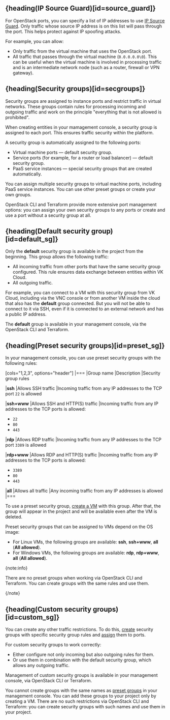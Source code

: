 ## {heading(IP Source Guard)[id=source_guard]}

For OpenStack ports, you can specify a list of IP addresses to use [IP Source Guard](/en/networks/vnet/instructions/source-guard).
Only traffic whose source IP address is on this list will pass through the port. This helps protect against IP spoofing attacks.

For example, you can allow:

- Only traffic from the virtual machine that uses the OpenStack port.
- All traffic that passes through the virtual machine (`0.0.0.0.0\0`). This can be useful when the virtual machine is involved in processing traffic and is an intermediate network node (such as a router, firewall or VPN gateway).

## {heading(Security groups)[id=secgroups]}

Security groups are assigned to instance ports and restrict traffic in virtual networks. These groups contain rules for processing incoming and outgoing traffic and work on the principle "everything that is not allowed is prohibited".

When creating entities in your mamagement console, a security group is assigned to each port. This ensures traffic security within the platform.

A security group is automatically assigned to the following ports:

- Virtual machine ports — default security group.
- Service ports (for example, for a router or load balancer) — default security group.
- PaaS service instances — special security groups that are created automatically.

You can assign multiple security groups to virtual machine ports, including PaaS service instances. You can use other preset groups or create your own groups.

OpenStack CLI and Terraform provide more extensive port management options: you can assign your own security groups to any ports or create and use a port without a security group at all.

## {heading(Default security group)[id=default_sg]}

Only the **default** security group is available in the project from the beginning. This group allows the following traffic:

- All incoming traffic from other ports that have the same security group configured. This rule ensures data exchange between entities within VK Cloud.
- All outgoing traffic.

For example, you can connect to a VM with this security group from VK Cloud, including via the VNC console or from another VM inside the cloud that also has the **default** group connected. But you will not be able to connect to it via SSH, even if it is connected to an external network and has a public IP address.

The **default** group is available in your management console, via the OpenStack CLI and Terraform.

## {heading(Preset security groups)[id=preset_sg]}

In your management console, you can use preset security groups with the following rules:

[cols="1,2,3", options="header"]
|===
|Group name
|Description
|Security group rules

|**ssh**
|Allows SSH traffic
|Incoming traffic from any IP addresses to the TCP port `22` is allowed

|**ssh+www**
|Allows SSH and HTTP(S) traffic
|Incoming traffic from any IP addresses to the TCP ports is allowed:

- `22`
- `80`
- `443`

|**rdp**
|Allows RDP traffic
|Incoming traffic from any IP addresses to the TCP port `3389` is allowed

|**rdp+www**
|Allows RDP and HTTP(S) traffic
|Incoming traffic from any IP addresses to the TCP ports is allowed:

- `3389`
- `80`
- `443`

|**all**
|Allows all traffic
|Any incoming traffic from any IP addresses is allowed
|===

To use a preset security group, [create a VM](/en/computing/iaas/instructions/vm/vm-create) with this group. After that, the group will appear in the project and will be available even after the VM is deleted.

Preset security groups that can be assigned to VMs depend on the OS image:

- For Linux VMs, the following groups are available: **ssh**, **ssh+www**, **all** (**All allowed**).
- For Windows VMs, the following groups are available: **rdp**, **rdp+www**, **all** (**All allowed**).

{note:info}

There are no preset groups when working via OpenStack CLI and Terraform. You can create groups with the same rules and use them.

{/note}

## {heading(Custom security groups)[id=custom_sg]}

You can create any other traffic restrictions. To do this, [create](../../instructions/secgroups#create_a_security_group) security groups with specific security group rules and [assign](../../instructions/secgroups#assign-rule) them to ports.

For custom security groups to work correctly:

- Either configure not only incoming but also outgoing rules for them.
- Or use them in combination with the default security group, which allows any outgoing traffic.

Management of custom security groups is available in your management console, via OpenStack CLI or Terraform.

You cannot create groups with the same names as [preset groups](#preset_sg) in your management console. You can add these groups to your project only by creating a VM. There are no such restrictions via OpenStack CLI and Terraform: you can create security groups with such names and use them in your project.

